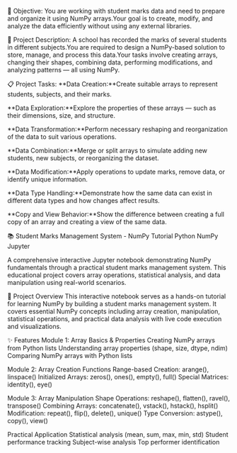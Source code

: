 🎯 Objective: You are working with student marks data and need to prepare and organize it using NumPy arrays.Your goal is to create, modify, and analyze the data efficiently without using any external libraries.

🧠 Project Description: A school has recorded the marks of several students in different subjects.You are required to design a NumPy-based solution to store, manage, and process this data.Your tasks involve creating arrays, changing their shapes, combining data, performing modifications, and analyzing patterns — all using NumPy.

📋 Project Tasks: **Data Creation:**Create suitable arrays to represent students, subjects, and their marks.

**Data Exploration:**Explore the properties of these arrays — such as their dimensions, size, and structure.

**Data Transformation:**Perform necessary reshaping and reorganization of the data to suit various operations.

**Data Combination:**Merge or split arrays to simulate adding new students, new subjects, or reorganizing the dataset.

**Data Modification:**Apply operations to update marks, remove data, or identify unique information.

**Data Type Handling:**Demonstrate how the same data can exist in different data types and how changes affect results.

**Copy and View Behavior:**Show the difference between creating a full copy of an array and creating a view of the same data.



📚 Student Marks Management System - NumPy Tutorial Python NumPy Jupyter

A comprehensive interactive Jupyter notebook demonstrating NumPy fundamentals through a practical student marks management system. This educational project covers array operations, statistical analysis, and data manipulation using real-world scenarios.

🎯 Project Overview This interactive notebook serves as a hands-on tutorial for learning NumPy by building a student marks management system. It covers essential NumPy concepts including array creation, manipulation, statistical operations, and practical data analysis with live code execution and visualizations.

✨ Features Module 1: Array Basics & Properties Creating NumPy arrays from Python lists Understanding array properties (shape, size, dtype, ndim) Comparing NumPy arrays with Python lists

Module 2: Array Creation Functions Range-based Creation: arange(), linspace() Initialized Arrays: zeros(), ones(), empty(), full() Special Matrices: identity(), eye()

Module 3: Array Manipulation Shape Operations: reshape(), flatten(), ravel(), transpose() Combining Arrays: concatenate(), vstack(), hstack(), hsplit() Modification: repeat(), flip(), delete(), unique() Type Conversion: astype(), copy(), view()

Practical Application Statistical analysis (mean, sum, max, min, std) Student performance tracking Subject-wise analysis Top performer identification